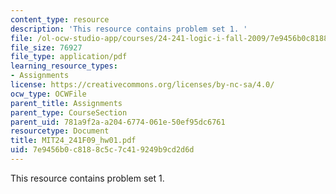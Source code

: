 ```yaml
---
content_type: resource
description: 'This resource contains problem set 1. '
file: /ol-ocw-studio-app/courses/24-241-logic-i-fall-2009/7e9456b0c8188c5c7c419249b9cd2d6d_MIT24_241F09_hw01.pdf
file_size: 76927
file_type: application/pdf
learning_resource_types:
- Assignments
license: https://creativecommons.org/licenses/by-nc-sa/4.0/
ocw_type: OCWFile
parent_title: Assignments
parent_type: CourseSection
parent_uid: 781a9f2a-a204-6774-061e-50ef95dc6761
resourcetype: Document
title: MIT24_241F09_hw01.pdf
uid: 7e9456b0-c818-8c5c-7c41-9249b9cd2d6d
---
```

This resource contains problem set 1. 